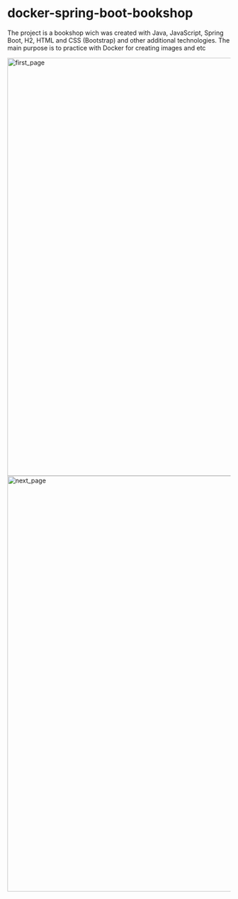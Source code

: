 # docker-spring-boot-bookshop 
The project is a bookshop wich was created with Java, JavaScript, Spring Boot, H2, HTML and CSS (Bootstrap) and other additional technologies.
The main purpose is to practice with Docker for creating images and etc


<img width="941" alt="first_page" src="https://user-images.githubusercontent.com/69731091/144062125-02170efb-6daf-4a1f-b7d3-4d9bee5d308a.png">



<img width="936" alt="next_page" src="https://user-images.githubusercontent.com/69731091/144062144-89997f37-7172-4eb9-896c-d0c9e3bae9b2.png">
